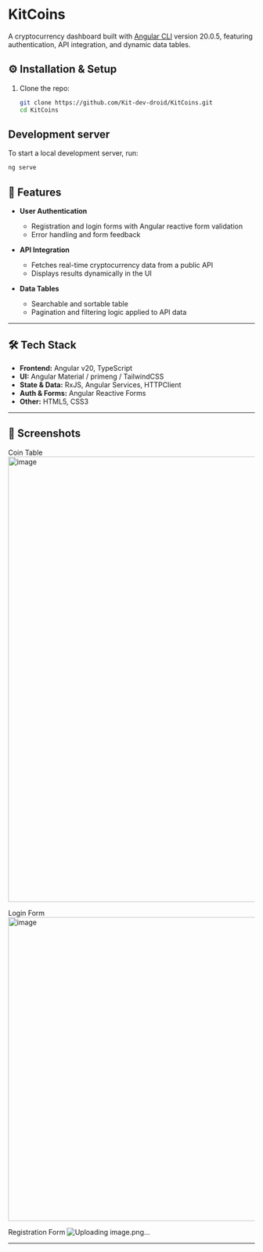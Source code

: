 # KitCoins

A cryptocurrency dashboard built with  [Angular CLI](https://github.com/angular/angular-cli) version 20.0.5, featuring authentication, API integration, and dynamic data tables.  


## ⚙️ Installation & Setup

1. Clone the repo:
   ```bash
   git clone https://github.com/Kit-dev-droid/KitCoins.git
   cd KitCoins
   
## Development server

To start a local development server, run:

```bash
ng serve
```



## 🚀 Features

- **User Authentication**
  - Registration and login forms with Angular reactive form validation
  - Error handling and form feedback

- **API Integration**
  - Fetches real-time cryptocurrency data from a public API
  - Displays results dynamically in the UI

- **Data Tables**
  - Searchable and sortable table
  - Pagination and filtering logic applied to API data

---

## 🛠️ Tech Stack

- **Frontend:** Angular v20, TypeScript  
- **UI:** Angular Material / primeng / TailwindCSS
- **State & Data:** RxJS, Angular Services, HTTPClient  
- **Auth & Forms:** Angular Reactive Forms  
- **Other:** HTML5, CSS3

---

## 📸 Screenshots
Coin Table
<img width="1913" height="907" alt="image" src="https://github.com/user-attachments/assets/97d3938a-3f56-48d2-83b0-889879f7d76d" />

Login Form
<img width="540" height="619" alt="image" src="https://github.com/user-attachments/assets/0267b91c-c8c8-47d1-a0f7-10f9fc3a55b7" />

Registration Form
![Uploading image.png…]()


---


